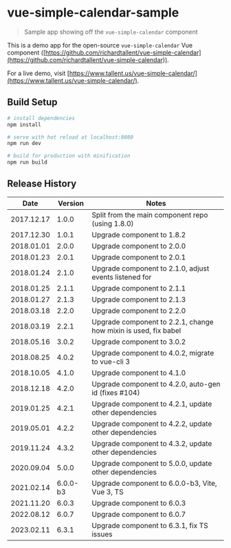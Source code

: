 # vue-simple-calendar-sample

> Sample app showing off the `vue-simple-calendar` component

This is a demo app for the open-source `vue-simple-calendar` Vue component ([https://github.com/richardtallent/vue-simple-calendar](https://github.com/richardtallent/vue-simple-calendar)).

For a live demo, visit [https://www.tallent.us/vue-simple-calendar/](https://www.tallent.us/vue-simple-calendar/).

## Build Setup

```bash
# install dependencies
npm install

# serve with hot reload at localhost:8080
npm run dev

# build for production with minification
npm run build
```

## Release History

| Date       | Version  | Notes                                                           |
| ---------- | -------- | --------------------------------------------------------------- |
| 2017.12.17 | 1.0.0    | Split from the main component repo (using 1.8.0)                |
| 2017.12.30 | 1.0.1    | Upgrade component to 1.8.2                                      |
| 2018.01.01 | 2.0.0    | Upgrade component to 2.0.0                                      |
| 2018.01.23 | 2.0.1    | Upgrade component to 2.0.1                                      |
| 2018.01.24 | 2.1.0    | Upgrade component to 2.1.0, adjust events listened for          |
| 2018.01.25 | 2.1.1    | Upgrade component to 2.1.1                                      |
| 2018.01.27 | 2.1.3    | Upgrade component to 2.1.3                                      |
| 2018.03.18 | 2.2.0    | Upgrade component to 2.2.0                                      |
| 2018.03.19 | 2.2.1    | Upgrade component to 2.2.1, change how mixin is used, fix babel |
| 2018.05.16 | 3.0.2    | Upgrade component to 3.0.2                                      |
| 2018.08.25 | 4.0.2    | Upgrade component to 4.0.2, migrate to vue-cli 3                |
| 2018.10.05 | 4.1.0    | Upgrade component to 4.1.0                                      |
| 2018.12.18 | 4.2.0    | Upgrade component to 4.2.0, auto-gen id (fixes #104)            |
| 2019.01.25 | 4.2.1    | Upgrade component to 4.2.1, update other dependencies           |
| 2019.05.01 | 4.2.2    | Upgrade component to 4.2.2, update other dependencies           |
| 2019.11.24 | 4.3.2    | Upgrade component to 4.3.2, update other dependencies           |
| 2020.09.04 | 5.0.0    | Upgrade component to 5.0.0, update other dependencies           |
| 2021.02.14 | 6.0.0-b3 | Upgrade component to 6.0.0-b3, Vite, Vue 3, TS                  |
| 2021.11.20 | 6.0.3    | Upgrade component to 6.0.3                                      |
| 2022.08.12 | 6.0.7    | Upgrade component to 6.0.7                                      |
| 2023.02.11 | 6.3.1    | Upgrade component to 6.3.1, fix TS issues                       |
